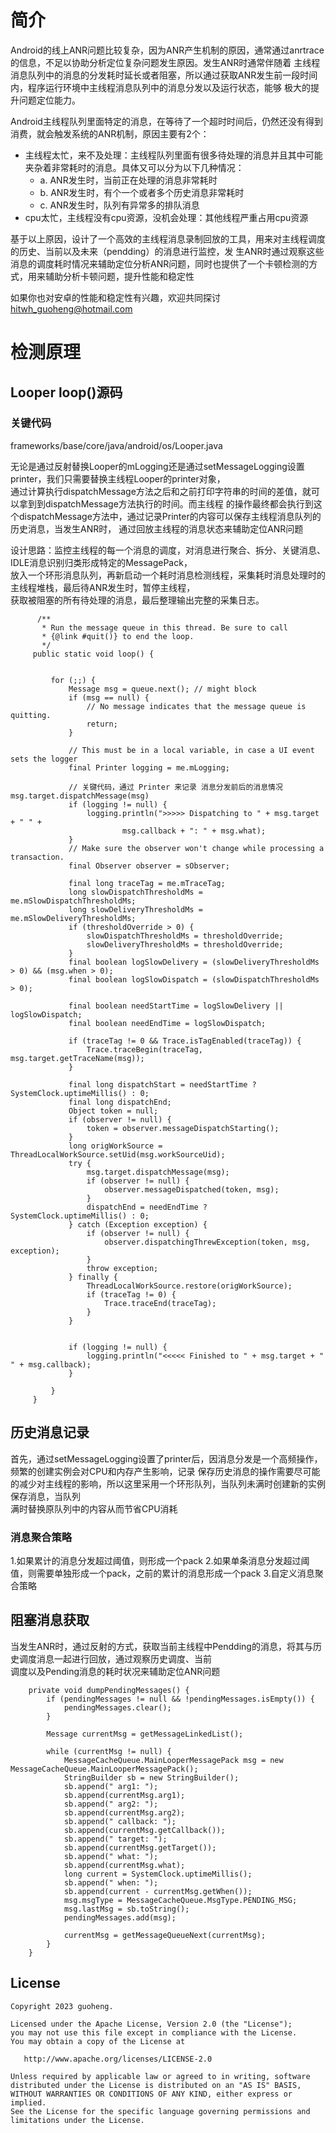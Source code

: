 # 简介
Android的线上ANR问题比较复杂，因为ANR产生机制的原因，通常通过anrtrace的信息，不足以协助分析定位复杂问题发生原因。发生ANR时通常伴随着
主线程消息队列中的消息的分发耗时延长或者阻塞，所以通过获取ANR发生前一段时间内，程序运行环境中主线程消息队列中的消息分发以及运行状态，能够
极大的提升问题定位能力。

Android主线程队列里面特定的消息，在等待了一个超时时间后，仍然还没有得到消费，就会触发系统的ANR机制，原因主要有2个：

- 主线程太忙，来不及处理：主线程队列里面有很多待处理的消息并且其中可能夹杂着非常耗时的消息。具体又可以分为以下几种情况：
    - a. ANR发生时，当前正在处理的消息非常耗时
    - b. ANR发生时，有个一个或者多个历史消息非常耗时
    - c. ANR发生时，队列有异常多的排队消息 
- cpu太忙，主线程没有cpu资源，没机会处理：其他线程严重占用cpu资源

基于以上原因，设计了一个高效的主线程消息录制回放的工具，用来对主线程调度的历史、当前以及未来（pendding）的消息进行监控，发
生ANR时通过观察这些消息的调度耗时情况来辅助定位分析ANR问题，同时也提供了一个卡顿检测的方式，用来辅助分析卡顿问题，提升性能和稳定性

如果你也对安卓的性能和稳定性有兴趣，欢迎共同探讨  hitwh_guoheng@hotmail.com

# 检测原理
## Looper loop()源码

### 关键代码

frameworks/base/core/java/android/os/Looper.java

无论是通过反射替换Looper的mLogging还是通过setMessageLogging设置printer，我们只需要替换主线程Looper的printer对象，  
通过计算执行dispatchMessage方法之后和之前打印字符串的时间的差值，就可以拿到到dispatchMessage方法执行的时间。而主线程
的操作最终都会执行到这个dispatchMessage方法中，通过记录Printer的内容可以保存主线程消息队列的历史消息，当发生ANR时，
通过回放主线程的消息状态来辅助定位ANR问题

设计思路：监控主线程的每一个消息的调度，对消息进行聚合、拆分、关键消息、IDLE消息识别归类形成特定的MessagePack，  
放入一个环形消息队列，再新启动一个耗时消息检测线程，采集耗时消息处理时的主线程堆栈，最后待ANR发生时，暂停主线程，  
获取被阻塞的所有待处理的消息，最后整理输出完整的采集日志。  

```
      /**
       * Run the message queue in this thread. Be sure to call
       * {@link #quit()} to end the loop.
       */
     public static void loop() {
  
 
         for (;;) {
             Message msg = queue.next(); // might block
             if (msg == null) {
                 // No message indicates that the message queue is quitting.
                 return;
             }
 
             // This must be in a local variable, in case a UI event sets the logger
             final Printer logging = me.mLogging;
             
             // 关键代码，通过 Printer 来记录 消息分发前后的消息情况 msg.target.dispatchMessage(msg) 
             if (logging != null) {
                 logging.println(">>>>> Dispatching to " + msg.target + " " +
                         msg.callback + ": " + msg.what);
             }
             // Make sure the observer won't change while processing a transaction.
             final Observer observer = sObserver;
 
             final long traceTag = me.mTraceTag;
             long slowDispatchThresholdMs = me.mSlowDispatchThresholdMs;
             long slowDeliveryThresholdMs = me.mSlowDeliveryThresholdMs;
             if (thresholdOverride > 0) {
                 slowDispatchThresholdMs = thresholdOverride;
                 slowDeliveryThresholdMs = thresholdOverride;
             }
             final boolean logSlowDelivery = (slowDeliveryThresholdMs > 0) && (msg.when > 0);
             final boolean logSlowDispatch = (slowDispatchThresholdMs > 0);
 
             final boolean needStartTime = logSlowDelivery || logSlowDispatch;
             final boolean needEndTime = logSlowDispatch;
 
             if (traceTag != 0 && Trace.isTagEnabled(traceTag)) {
                 Trace.traceBegin(traceTag, msg.target.getTraceName(msg));
             }
 
             final long dispatchStart = needStartTime ? SystemClock.uptimeMillis() : 0;
             final long dispatchEnd;
             Object token = null;
             if (observer != null) {
                 token = observer.messageDispatchStarting();
             }
             long origWorkSource = ThreadLocalWorkSource.setUid(msg.workSourceUid);
             try {
                 msg.target.dispatchMessage(msg);
                 if (observer != null) {
                     observer.messageDispatched(token, msg);
                 }
                 dispatchEnd = needEndTime ? SystemClock.uptimeMillis() : 0;
             } catch (Exception exception) {
                 if (observer != null) {
                     observer.dispatchingThrewException(token, msg, exception);
                 }
                 throw exception;
             } finally {
                 ThreadLocalWorkSource.restore(origWorkSource);
                 if (traceTag != 0) {
                     Trace.traceEnd(traceTag);
                 }
             }

 
             if (logging != null) {
                 logging.println("<<<<< Finished to " + msg.target + " " + msg.callback);
             }

         }
     }
```



## 历史消息记录
首先，通过setMessageLogging设置了printer后，因消息分发是一个高频操作，频繁的创建实例会对CPU和内存产生影响，记录
保存历史消息的操作需要尽可能的减少对主线程的影响，所以这里采用一个环形队列，当队列未满时创建新的实例保存消息，当队列  
满时替换原队列中的内容从而节省CPU消耗

### 消息聚合策略

1.如果累计的消息分发超过阈值，则形成一个pack
2.如果单条消息分发超过阈值，则需要单独形成一个pack，之前的累计的消息形成一个pack
3.自定义消息聚合策略


## 阻塞消息获取
当发生ANR时，通过反射的方式，获取当前主线程中Pendding的消息，将其与历史调度消息一起进行回放，通过观察历史调度、当前  
调度以及Pending消息的耗时状况来辅助定位ANR问题
```
    private void dumpPendingMessages() {
        if (pendingMessages != null && !pendingMessages.isEmpty()) {
            pendingMessages.clear();
        }

        Message currentMsg = getMessageLinkedList();

        while (currentMsg != null) {
            MessageCacheQueue.MainLooperMessagePack msg = new MessageCacheQueue.MainLooperMessagePack();
            StringBuilder sb = new StringBuilder();
            sb.append(" arg1: ");
            sb.append(currentMsg.arg1);
            sb.append(" arg2: ");
            sb.append(currentMsg.arg2);
            sb.append(" callback: ");
            sb.append(currentMsg.getCallback());
            sb.append(" target: ");
            sb.append(currentMsg.getTarget());
            sb.append(" what: ");
            sb.append(currentMsg.what);
            long current = SystemClock.uptimeMillis();
            sb.append(" when: ");
            sb.append(current - currentMsg.getWhen());
            msg.msgType = MessageCacheQueue.MsgType.PENDING_MSG;
            msg.lastMsg = sb.toString();
            pendingMessages.add(msg);

            currentMsg = getMessageQueueNext(currentMsg);
        }
    }
```

## License

    Copyright 2023 guoheng.

    Licensed under the Apache License, Version 2.0 (the "License");
    you may not use this file except in compliance with the License.
    You may obtain a copy of the License at

       http://www.apache.org/licenses/LICENSE-2.0

    Unless required by applicable law or agreed to in writing, software
    distributed under the License is distributed on an "AS IS" BASIS,
    WITHOUT WARRANTIES OR CONDITIONS OF ANY KIND, either express or implied.
    See the License for the specific language governing permissions and
    limitations under the License.



